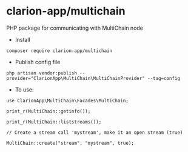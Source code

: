 # clarion-app/multichain

PHP package for communicating with MultiChain node

* Install

```
composer require clarion-app/multichain
```

* Publish config file

```
php artisan vendor:publish --provider="ClarionApp\MultiChain\MultiChainProvider" --tag=config
```

* To use:

```
use ClarionApp\MultiChain\Facades\MultiChain;

print_r(MultiChain::getinfo());

print_r(MultiChain::liststreams());

// Create a stream call 'mystream', make it an open stream (true)

MultiChain::create("stream", "mystream", true);

```

